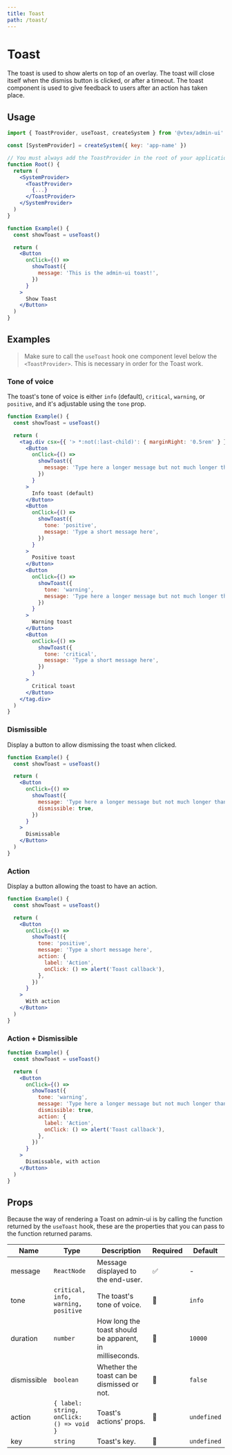```yaml
---
title: Toast
path: /toast/
---
```


# Toast

The toast is used to show alerts on top of an overlay. The toast will close itself when the dismiss button is clicked, or after a timeout. The toast component is used to give feedback to users after an action has taken place.

## Usage

```jsx isStatic
import { ToastProvider, useToast, createSystem } from '@vtex/admin-ui'

const [SystemProvider] = createSystem({ key: 'app-name' })

// You must always add the ToastProvider in the root of your application
function Root() {
  return (
    <SystemProvider>
      <ToastProvider>
        {...}
      </ToastProvider>
    </SystemProvider>
  )
}

function Example() {
  const showToast = useToast()

  return (
    <Button
      onClick={() =>
        showToast({
          message: 'This is the admin-ui toast!',
        })
      }
    >
      Show Toast
    </Button>
  )
}
```

## Examples

<blockquote palette="blue">

Make sure to call the `useToast` hook one component level below the `<ToastProvider>`. This is necessary in order for the Toast work.

</blockquote>

### Tone of voice

The toast's tone of voice is either `info` (default), `critical`, `warning`, or `positive`, and it's adjustable using the `tone` prop.

```jsx live
function Example() {
  const showToast = useToast()

  return (
    <tag.div csx={{ '> *:not(:last-child)': { marginRight: '0.5rem' } }}>
      <Button
        onClick={() =>
          showToast({
            message: 'Type here a longer message but not much longer than that',
          })
        }
      >
        Info toast (default)
      </Button>
      <Button
        onClick={() =>
          showToast({
            tone: 'positive',
            message: 'Type a short message here',
          })
        }
      >
        Positive toast
      </Button>
      <Button
        onClick={() =>
          showToast({
            tone: 'warning',
            message: 'Type here a longer message but not much longer than that',
          })
        }
      >
        Warning toast
      </Button>
      <Button
        onClick={() =>
          showToast({
            tone: 'critical',
            message: 'Type a short message here',
          })
        }
      >
        Critical toast
      </Button>
    </tag.div>
  )
}
```

### Dismissible

Display a button to allow dismissing the toast when clicked.

```jsx live
function Example() {
  const showToast = useToast()

  return (
    <Button
      onClick={() =>
        showToast({
          message: 'Type here a longer message but not much longer than that',
          dismissible: true,
        })
      }
    >
      Dismissable
    </Button>
  )
}
```

### Action

Display a button allowing the toast to have an action.

```jsx live
function Example() {
  const showToast = useToast()

  return (
    <Button
      onClick={() =>
        showToast({
          tone: 'positive',
          message: 'Type a short message here',
          action: {
            label: 'Action',
            onClick: () => alert('Toast callback'),
          },
        })
      }
    >
      With action
    </Button>
  )
}
```

### Action + Dismissible

```jsx live
function Example() {
  const showToast = useToast()

  return (
    <Button
      onClick={() =>
        showToast({
          tone: 'warning',
          message: 'Type here a longer message but not much longer than that',
          dismissible: true,
          action: {
            label: 'Action',
            onClick: () => alert('Toast callback'),
          },
        })
      }
    >
      Dismissable, with action
    </Button>
  )
}
```

## Props

Because the way of rendering a Toast on admin-ui is by calling the function returned by the `useToast` hook, these are the properties that you can pass to the function returned params.

| Name        | Type                                     | Description                                             | Required | Default     |
| ----------- | ---------------------------------------- | ------------------------------------------------------- | -------- | ----------- |
| message     | `ReactNode`                              | Message displayed to the end-user.                      | ✅       | -           |
| tone        | `critical, info, warning, positive`      | The toast's tone of voice.                              | 🚫       | `info`      |
| duration    | `number`                                 | How long the toast should be apparent, in milliseconds. | 🚫       | `10000`     |
| dismissible | `boolean`                                | Whether the toast can be dismissed or not.              | 🚫       | `false`     |
| action      | `{ label: string, onClick: () => void }` | Toast's actions' props.                                 | 🚫       | `undefined` |
| key         | `string`                                 | Toast's key.                                            | 🚫       | `undefined` |
